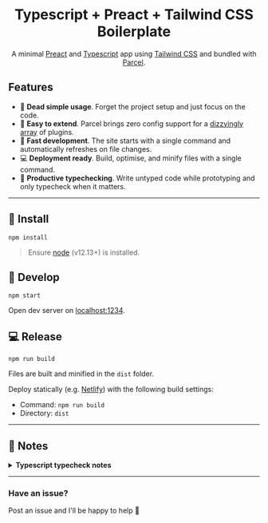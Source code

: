 <div align="center">

# Typescript + Preact + Tailwind CSS Boilerplate

A minimal [Preact](https://preactjs.com/) and [Typescript](https://www.typescriptlang.org/) app using [Tailwind CSS](https://tailwindcss.com/) and bundled with [Parcel](https://parceljs.org/).
</div>

## Features

- 🤍 **Dead simple usage**. Forget the project setup and just focus on the code.
- 🎨 **Easy to extend**. Parcel brings zero config support for a [dizzyingly array](https://parceljs.org/transforms.html) of plugins.
- 🍕 **Fast development**. The site starts with a single command and automatically refreshes on file changes.
- 💻 **Deployment ready**. Build, optimise, and minify files with a single command.
- 🔎 **Productive typechecking**. Write untyped code while prototyping and only typecheck when it matters.

---

## 👟 Install

```
npm install
```
> Ensure [node](https://nodejs.org) (v12.13+) is installed.

## 🍕 Develop

```
npm start
```
Open dev server on [localhost:1234](http://localhost:1234/).

## 💻 Release

```
npm run build
```
Files are built and minified in the `dist` folder.

Deploy statically (e.g. [Netlify](https://www.netlify.com/)) with the following build settings:
- Command: `npm run build`
- Directory: `dist`

---

## 🤔 Notes

<details>
  <summary><b>Typescript typecheck notes</b></summary>

- Typescript code is typechecked via the `typecheck` command and at the start of the `start` and `build` commands
- Code is *not* typechecked on automatic files changes like most bundlers. This allows you write scrappy, untyped code whilst prototyping to keep development fast. Simply add types later before committing code.
</details>

---

### Have an issue?

Post an issue and I'll be happy to help 🙂
